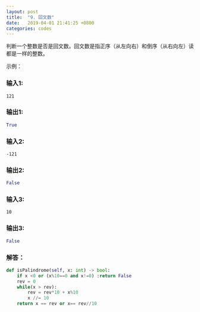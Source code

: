 ```yaml
---
layout: post
title:  "9. 回文数"
date:   2019-04-01 21:41:25 +0800
categories: codes
---
```



判断一个整数是否是回文数。回文数是指正序（从左向右）和倒序（从右向左）读都是一样的整数。

示例：  

### 输入1:   
`121`

### 输出1:  
```python
True
```

### 输入2:   
`-121`

### 输出2:  
```python
False
```

### 输入3:   
`10`

### 输出3:  
```python
False
```


### 解答：  

```python
def isPalindrome(self, x: int) -> bool:
    if x <0 or (x%10==0 and x!=0) :return False
    rev = 0
    while(x > rev):
        rev = rev*10 + x%10
        x //= 10
    return x == rev or x== rev//10
```
